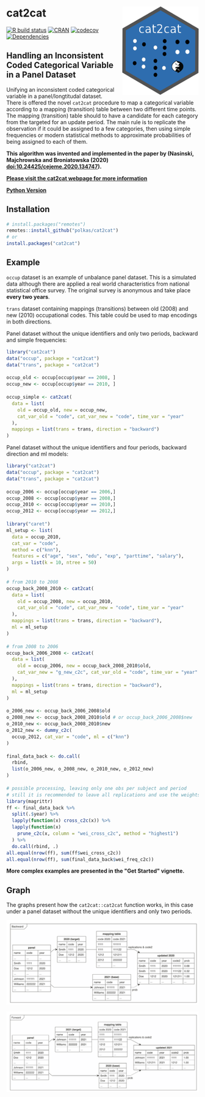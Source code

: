 # cat2cat <a href='https://github.com/polkas/cat2cat'><img src='man/figures/cat2cat_logo.png' align="right" width="200px" /></a>
[![R build status](https://github.com/polkas/cat2cat/workflows/R-CMD-check/badge.svg)](https://github.com/polkas/cat2cat/actions)
[![CRAN](http://www.r-pkg.org/badges/version/cat2cat)](https://cran.r-project.org/package=cat2cat)
[![codecov](https://codecov.io/gh/Polkas/cat2cat/branch/main/graph/badge.svg)](https://codecov.io/gh/Polkas/cat2cat)
[![Dependencies](https://tinyverse.netlify.com/badge/cat2cat)](https://cran.r-project.org/package=cat2cat)

## Handling an Inconsistent Coded Categorical Variable in a Panel Dataset

Unifying an inconsistent coded categorical variable in a panel/longtitudal dataset.  
There is offered the novel `cat2cat` procedure to map a categorical variable according to a mapping (transition) table between two different time points.
The mapping (transition) table should to have a candidate for each category from the targeted for an update period. The main rule is to replicate the observation if it could be assigned to a few categories, then using simple frequencies or modern statistical methods to approximate probabilities of being assigned to each of them.

**This algorithm was invented and implemented in the paper by (Nasinski, Majchrowska and Broniatowska (2020) <doi:10.24425/cejeme.2020.134747>).**

[**Please visit the cat2cat webpage for more information**](https://polkas.github.io/cat2cat/articles/cat2cat.html)

[**Python Version**](https://pypi.org/project/cat2cat/)

## Installation

```r
# install.packages("remotes")
remotes::install_github("polkas/cat2cat")
# or
install.packages("cat2cat")
```

## Example

`occup` dataset is an example of unbalance panel dataset.
This is a simulated data although there are applied a real world characteristics from national statistical office survey.
The original survey is anonymous and take place **every two years**.

`trans` dataset containing mappings (transitions) between old (2008) and new (2010) occupational codes.
This table could be used to map encodings in both directions.

Panel dataset without the unique identifiers and only two periods, backward and simple frequencies:

```r
library("cat2cat")
data("occup", package = "cat2cat")
data("trans", package = "cat2cat")

occup_old <- occup[occup$year == 2008, ]
occup_new <- occup[occup$year == 2010, ]

occup_simple <- cat2cat(
  data = list(
    old = occup_old, new = occup_new,
    cat_var_old = "code", cat_var_new = "code", time_var = "year"
  ),
  mappings = list(trans = trans, direction = "backward")
)
```

Panel dataset without the unique identifiers and four periods, backward direction and ml models:

```r
library("cat2cat")
data("occup", package = "cat2cat")
data("trans", package = "cat2cat")

occup_2006 <- occup[occup$year == 2006,]
occup_2008 <- occup[occup$year == 2008,]
occup_2010 <- occup[occup$year == 2010,]
occup_2012 <- occup[occup$year == 2012,]

library("caret")
ml_setup <- list(
  data = occup_2010,
  cat_var = "code",
  method = c("knn"),
  features = c("age", "sex", "edu", "exp", "parttime", "salary"),
  args = list(k = 10, ntree = 50)
)

# from 2010 to 2008
occup_back_2008_2010 <- cat2cat(
  data = list(
    old = occup_2008, new = occup_2010, 
    cat_var_old = "code", cat_var_new = "code", time_var = "year"
  ),
  mappings = list(trans = trans, direction = "backward"),
  ml = ml_setup
)

# from 2008 to 2006
occup_back_2006_2008 <- cat2cat(
  data = list(
    old = occup_2006, new = occup_back_2008_2010$old,
    cat_var_new = "g_new_c2c", cat_var_old = "code", time_var = "year"
  ),
  mappings = list(trans = trans, direction = "backward"),
  ml = ml_setup
)

o_2006_new <- occup_back_2006_2008$old
o_2008_new <- occup_back_2008_2010$old # or occup_back_2006_2008$new
o_2010_new <- occup_back_2008_2010$new
o_2012_new <- dummy_c2c(
  occup_2012, cat_var = "code", ml = c("knn")
)

final_data_back <- do.call(
  rbind, 
  list(o_2006_new, o_2008_new, o_2010_new, o_2012_new)
)

# possible processing, leaving only one obs per subject and period
# still it is recommended to leave all replications and use the weights in the statistical models
library(magrittr)
ff <- final_data_back %>% 
  split(.$year) %>% 
  lapply(function(x) cross_c2c(x)) %>% 
  lapply(function(x) 
    prune_c2c(x, column = "wei_cross_c2c", method = "highest1")
  ) %>% 
  do.call(rbind, .)
all.equal(nrow(ff), sum(ff$wei_cross_c2c))
all.equal(nrow(ff), sum(final_data_back$wei_freq_c2c))
```

**More complex examples are presented in the "Get Started" vignette.**

## Graph

The graphs present how the `cat2cat::cat2cat` function works, in this case under a panel dataset without the unique identifiers and only two periods.

![Backward Mapping](./man/figures/back_nom.png)

![Forward Mapping](./man/figures/for_nom.png)


